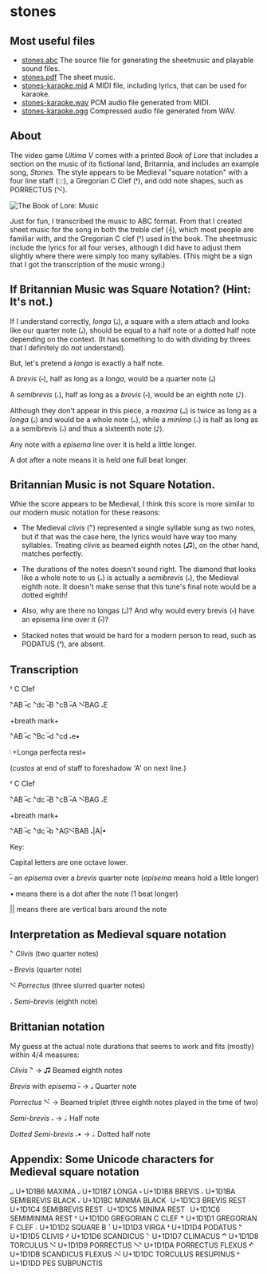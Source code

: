 # stones

## Most useful files

* [stones.abc](/src/stones.abc) The source file for generating the
  sheetmusic and playable sound files.
* [stones.pdf](../../raw/master/objects/stones.pdf) The sheet music.
* [stones-karaoke.mid](../../raw/master/objects/stones-karaoke.mid) A
  MIDI file, including lyrics, that can be used for karaoke. 
* [stones-karaoke.wav](../../raw/master/objects/stones-karaoke.wav)
  PCM audio file generated from MIDI.
* [stones-karaoke.ogg](../../raw/master/objects/stones-karaoke.ogg)
  Compressed audio file generated from WAV.

## About

The video game *Ultima V* comes with a printed *Book of Lore* that
includes a section on the music of its fictional land, Britannia, and
includes an example song, *Stones*. The style appears to be Medieval
"square notation" with a four line staff (𝄙), a Gregorian C Clef (𝇐),
and odd note shapes, such as PORRECTUS (𝇙).

![The Book of Lore: Music](../../raw/master/The%20Book%20of%20Lore:%20Music.jpg "Stones in pseudo-Medieval square notation")

Just for fun, I transcribed the music to ABC format. From that I
created sheet music for the song in both the treble clef (𝄞), which
most people are familiar with, and the Gregorian C clef (𝇐) used in
the book. The sheetmusic include the lyrics for all four verses,
although I did have to adjust them slightly where there were simply
too many syllables. (This might be a sign that I got the transcription
of the music wrong.)

## If Britannian Music was Square Notation? (Hint: It's not.)

If I understand correctly, *longa* (𝆷), a square with a stem attach
and looks like our quarter note (𝅘𝅥), should be equal to a half note or
a dotted half note depending on the context. (It has something to do
with dividing by threes that I definitely do *not* understand).

But, let's pretend a *longa* is exactly a half note.

A *brevis* (𝆸), half as long as a *longa*, would be a quarter
note (𝅘𝅥)

A *semibrevis* (𝆺), half as long as a *brevis* (𝆸), would be an eighth
note (𝅘𝅥𝅮). 

Although they don't appear in this piece, a *maxima* (𝆶) is twice as
long as a *longa* (𝆷) and would be a whole note (𝅝), while a *minima*
(𝆺𝅥) is half as long as a a semibrevis (𝆺) and thus a sixteenth note (𝅘𝅥𝅯).

Any note with a *episema* line over it is held a little longer.

A dot after a note means it is held one full beat longer.


## Britannian Music is not Square Notation.

Whie the score appears to be Medieval, I think this score is more
similar to our modern music notation for these reasons:

* The Medieval *clivis* (𝇕) represented a single syllable sung as two
notes, but if that was the case here, the lyrics would have way too
many syllables. Treating *clivis* as beamed eighth notes (♫), on the
other hand, matches perfectly.

* The durations of the notes doesn't sound right. The diamond that
looks like a whole note to us (𝅝) is actually a *semibrevis* (𝆺), the
Medieval eighth note. It doesn't make sense that this tune's final
note would be a dotted eighth!

* Also, why are there no longas (𝆷)? And why would every brevis (𝆸)
have an episema line over it (𝆸̅)?

* Stacked notes that would be hard for a modern person to read, such
as PODATUS (𝇔), are absent.

## Transcription

𝇐 C Clef

𝇕AB 𝆸̅c 𝇕dc 𝆸̅B 𝇕cB 𝆸̅A 𝇙BAG 𝆺E

+breath mark+

𝇕AB 𝆸̅c 𝇕Bc 𝆸̅d 𝇕cd 𝆺e•

𝇁 +Longa perfecta rest+

(*custos* at end of staff to foreshadow 'A' on next line.)

𝇐 C Clef

𝇕AB 𝆸̅c 𝇕dc 𝆸̅B 𝇕cB 𝆸̅A 𝇙BAG 𝆺E

+breath mark+

𝇕AB 𝆸̅c 𝇕dc 𝆸̅b 𝇕AG𝇙BAB  𝆺|A|•

Key: 

Capital letters are one octave lower.

𝆸̅ an *episema* over a *brevis* quarter note (*episema* means hold a little longer)

• means there is a dot after the note (1 beat longer)

|| means there are vertical bars around the note

## Interpretation as Medieval square notation

𝇕 *Clivis* (two quarter notes)

𝆸 *Brevis* (quarter note)

𝇙 *Porrectus* (three slurred quarter notes)

𝆺 *Semi-brevis* (eighth note)


## Brittanian notation

My guess at the actual note durations that seems to work and fits
(mostly) within 4/4 measures:

*Clivis* 𝇕 → ♫ Beamed eighth notes

*Brevis* with *episema* 𝆸̅ → 𝅘𝅥 Quarter note

*Porrectus* 𝇙 → Beamed triplet (three eighth notes played in the time of two)

*Semi-brevis* 𝆺 → 𝅗𝅥𝅭 Half note

*Dotted Semi-brevis* 𝆺• → 𝅗𝅥𝅭 Dotted half note


## Appendix: Some Unicode characters for Medieval square notation

𝆶	U+1D1B6	MAXIMA
𝆷	U+1D1B7	LONGA
𝆸	U+1D1B8	BREVIS
𝆺	U+1D1BA	SEMIBREVIS BLACK
𝆺𝅥	U+1D1BC	MINIMA BLACK
𝇃	U+1D1C3	BREVIS REST
𝇄	U+1D1C4	SEMIBREVIS REST
𝇅	U+1D1C5	MINIMA REST
𝇆	U+1D1C6	SEMIMINIMA REST
𝇐	U+1D1D0	GREGORIAN C CLEF
𝇑	U+1D1D1	GREGORIAN F CLEF
𝇒	U+1D1D2	SQUARE B
𝇓	U+1D1D3	VIRGA
𝇔	U+1D1D4	PODATUS
𝇕	U+1D1D5	CLIVIS
𝇖	U+1D1D6	SCANDICUS
𝇗	U+1D1D7	CLIMACUS
𝇘	U+1D1D8	TORCULUS
𝇙	U+1D1D9	PORRECTUS
𝇚	U+1D1DA	PORRECTUS FLEXUS
𝇛	U+1D1DB	SCANDICUS FLEXUS
𝇜	U+1D1DC	TORCULUS RESUPINUS
𝇝	U+1D1DD	PES SUBPUNCTIS

